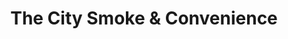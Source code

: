 ---
title: "The City Smoke & Convenience"
url: /new-york/the-city-smoke-and-convenience/
shop: tobacco
---